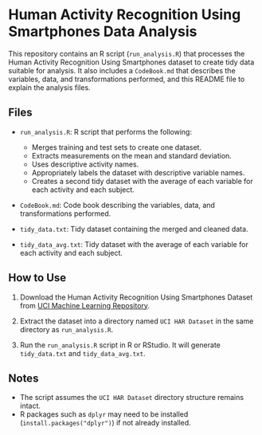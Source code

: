 # Human Activity Recognition Using Smartphones Data Analysis

This repository contains an R script (`run_analysis.R`) that processes the Human Activity Recognition Using Smartphones dataset to create tidy data suitable for analysis. It also includes a `CodeBook.md` that describes the variables, data, and transformations performed, and this README file to explain the analysis files.

## Files

- `run_analysis.R`: R script that performs the following:
  - Merges training and test sets to create one dataset.
  - Extracts measurements on the mean and standard deviation.
  - Uses descriptive activity names.
  - Appropriately labels the dataset with descriptive variable names.
  - Creates a second tidy dataset with the average of each variable for each activity and each subject.
  
- `CodeBook.md`: Code book describing the variables, data, and transformations performed.

- `tidy_data.txt`: Tidy dataset containing the merged and cleaned data.

- `tidy_data_avg.txt`: Tidy dataset with the average of each variable for each activity and each subject.

## How to Use

1. Download the Human Activity Recognition Using Smartphones Dataset from [UCI Machine Learning Repository](http://archive.ics.uci.edu/ml/datasets/Human+Activity+Recognition+Using+Smartphones).

2. Extract the dataset into a directory named `UCI HAR Dataset` in the same directory as `run_analysis.R`.

3. Run the `run_analysis.R` script in R or RStudio. It will generate `tidy_data.txt` and `tidy_data_avg.txt`.

## Notes

- The script assumes the `UCI HAR Dataset` directory structure remains intact.
- R packages such as `dplyr` may need to be installed (`install.packages("dplyr")`) if not already installed.
